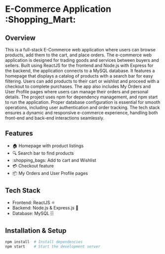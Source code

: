 # E-Commerce Application :Shopping_Mart:
## Overview
This is a full-stack E-Commerce web application where users can browse products, add them to the cart, and place orders.
The e-commerce web application is designed for trading goods and services between buyers and sellers. Built using ReactJS for the frontend and Node.js with Express for the backend, the application connects to a MySQL database. It features a homepage that displays a catalog of products with a search bar for easy filtering. Users can add products to their cart or wishlist and proceed with a checkout to complete purchases. The app also includes My Orders and User Profile pages where users can manage their orders and personal details. The project uses npm for dependency management, and npm start to run the application. Proper database configuration is essential for smooth operations, including user authentication and order tracking. The tech stack ensures a dynamic and responsive e-commerce experience, handling both front-end and back-end interactions seamlessly.
## Features
- :house: Homepage with product listings
- :mag: Search bar to find products
- :shopping_bags: Add to cart and Wishlist
- :credit_card: Checkout feature
- :package: My Orders and User Profile pages
## Tech Stack
- Frontend: ReactJS :atom_symbol:
- Backend: Node.js & Express.js :rocket:
- Database: MySQL :file_cabinet:
## Installation & Setup
```sh
npm install  # Install dependencies
npm start    # Start the development server






